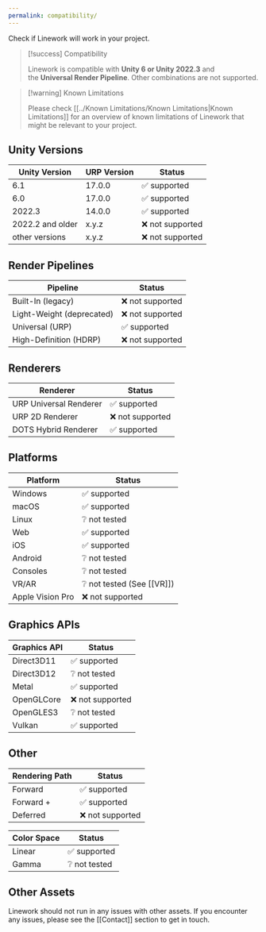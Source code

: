```yaml
---
permalink: compatibility/
---
```


Check if Linework will work in your project.

> [!success] Compatibility
> 
> Linework is compatible with **Unity 6 or Unity 2022.3** and the **Universal Render Pipeline**. Other combinations are not supported.

> [!warning] Known Limitations
> 
> Please check [[../Known Limitations/Known Limitations|Known Limitations]] for an overview of known limitations of Linework that might be relevant to your project.


## Unity Versions

| Unity Version    | URP Version | Status          |
| ---------------- | ----------- | --------------- |
| 6.1              | 17.0.0      | ✅ supported     |
| 6.0              | 17.0.0      | ✅ supported     |
| 2022.3           | 14.0.0      | ✅ supported     |
| 2022.2 and older | x.y.z       | ❌ not supported |
| other versions   | x.y.z       | ❌ not supported |

## Render Pipelines

| Pipeline                      | Status          |
| ----------------------------- | --------------- |
| Built-In (legacy)         | ❌ not supported |
| Light-Weight (deprecated) | ❌ not supported |
| Universal (URP)               | ✅ supported     |
| High-Definition (HDRP)        | ❌ not supported |

## Renderers

| Renderer               | Status          |
| ---------------------- | --------------- |
| URP Universal Renderer | ✅ supported     |
| URP 2D Renderer        | ❌ not supported |
| DOTS Hybrid Renderer   | ✅ supported     |

## Platforms

| Platform         | Status                                                  |
| ---------------- | ------------------------------------------------------- |
| Windows          | ✅ supported                                             |
| macOS            | ✅ supported                                             |
| Linux            | ❔ not tested                       |
| Web              | ✅ supported                                             |
| iOS              | ✅ supported                                             |
| Android          | ❔ not tested                                            |
| Consoles         | ❔ not tested                                            |
| VR/AR            | ❔ not tested (See [[VR]])                               |
| Apple Vision Pro | ❌ not supported                                         |

## Graphics APIs

| Graphics API | Status          |
| ------------ | --------------- |
| Direct3D11   | ✅ supported     |
| Direct3D12   | ❔ not tested    |
| Metal        | ✅ supported     |
| OpenGLCore   | ❌ not supported |
| OpenGLES3    | ❔ not tested    |
| Vulkan       | ✅ supported     |

## Other

| Rendering Path | Status          |
| -------------- | --------------- |
| Forward        | ✅ supported     |
| Forward +      | ✅ supported     |
| Deferred       | ❌ not supported |

| Color Space | Status       |
| ----------- | ------------ |
| Linear      | ✅ supported  |
| Gamma       | ❔ not tested |

## Other Assets
Linework should not run in any issues with other assets. If you encounter any issues, please see the [[Contact]] section to get in touch.